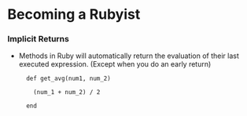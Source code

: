 # Becoming a Rubyist

### Implicit Returns
  - Methods in Ruby will automatically return the evaluation of their last executed expression. (Except when you do an early return)

    ```
      def get_avg(num1, num_2)
      
    	(num_1 + num_2) / 2
        
      end
    ```
